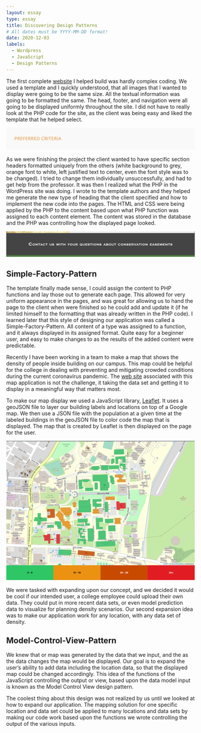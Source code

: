 ```yaml
---
layout: essay
type: essay
title: Discovering Design Patterns 
# All dates must be YYYY-MM-DD format!
date: 2020-12-03
labels:
  - Wordpress
  - JavaScript
  - Design Patterns
--- 
```


The first complete [website](http://gslc.us/) I helped build was hardly complex coding. We used a template and I quickly understood, that all images that I wanted to display were going to be the same size. All the textual information was going to be formatted the same. The head, footer, and navigation were all going to be displayed uniformly throughout the site. I did not have to really look at the PHP code for the site, as the client was being easy and liked the template that he helped select. 

<img class="ui large image" src="../images/design-orig-header.png"> 

As we were finishing the project the client wanted to have specific section headers formatted uniquely from the others (white background to grey, orange font to white, left justified text to center, even the font style was to be changed). I tried to change them individually unsuccessfully, and had to get help from the professor. It was then I realized what the PHP in the WordPress site was doing. I wrote to the template authors and they helped me generate the new type of heading that the client specified and how to implement the new code into the pages. The HTML and CSS were being applied by the PHP to the content based upon what PHP function was assigned to each content element. The content was stored in the database and the PHP was controlling how the displayed page looked. 

<img class="ui large image" src="../images/design-new-header.png"> 

## Simple-Factory-Pattern 

The template finally made sense, I could assign the content to PHP functions and lay those out to generate each page. This allowed for very uniform appearance in the pages, and was great for allowing us to hand the page to the client when were finished so he could add and update it (if he limited himself to the formatting that was already written in the PHP code). I learned later that this style of designing our application was called a Simple-Factory-Pattern. All content of a type was assigned to a function, and it always displayed in its assigned format. Quite easy for a beginner user, and easy to make changes to as the results of the added content were predictable. 

Recently I have been working in a team to make a map that shows the density of people inside building on our campus. This map could be helpful for the college in dealing with preventing and mitigating crowded conditions during the current coronavirus pandemic. The [web site](https://campus-occupancy.top/#/) associated with this map application is not the challenge, it taking the data set and getting it to display in a meaningful way that matters most. 

To make our map display we used a JavaScript library, [Leaflet](https://leafletjs.com/). It uses a geoJSON file to layer our building labels and locations on top of a Google map. We then use a JSON file with the population at a given time at the labeled buildings in the geoJSON file to color code the map that is displayed. The map that is created by Leaflet is then displayed on the page for the user. 

<img class="ui large image" src="../images/design-map.png"> 

We were tasked with expanding upon our concept, and we decided it would be cool if our intended user, a college employee could upload their own data. They could put in more recent data sets, or even model prediction data to visualize for planning density scenarios. Our second expansion idea was to make our application work for any location, with any data set of density. 

## Model-Control-View-Pattern 

We knew that or map was generated by the data that we input, and the as the data changes the map would be displayed. Our goal is to expand the user’s ability to add data including the location data, so that the displayed map could be changed accordingly. This idea of the functions of the JavaScript controlling the output or view, based upon the data model input is known as the Model Control View design pattern. 

The coolest thing about this design was not realized by us until we looked at how to expand our application. The mapping solution for one specific location and data set could be applied to many locations and data sets by making our code work based upon the functions we wrote controlling the output of the various inputs. 



